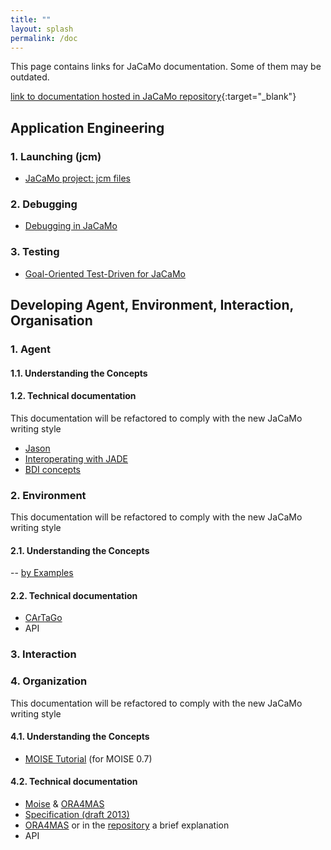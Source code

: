 ```yaml
---
title: ""
layout: splash
permalink: /doc
---
```


This page contains links for JaCaMo documentation. Some of them may be outdated. 

[link to documentation hosted in JaCaMo repository](http://jacamo-lang.github.io/jacamo/){:target="_blank"}

## Application Engineering

### 1. Launching (jcm)

- [JaCaMo project: jcm files](https://jacamo-lang.github.io/jacamo/jcm.html)

### 2. Debugging

- [Debugging in JaCaMo](https://jacamo-lang.github.io/jacamo/debug.html)

### 3. Testing

- [Goal-Oriented Test-Driven for JaCaMo](https://jacamo-lang.github.io/jacamo/tutorials/tdd/readme.html)

## Developing Agent, Environment, Interaction, Organisation

### 1. Agent 

#### 1.1. Understanding the Concepts  

#### 1.2. Technical documentation

This documentation will be refactored to comply with the new JaCaMo writing style

- [Jason](http://jason-lang.github.io/jason/)
- [Interoperating with JADE](https://github.com/jason-lang/jason/blob/master/doc/tutorials/jason-jade/readme.adoc)
- [BDI concepts](https://github.com/jason-lang/jason/blob/master/doc/tutorials/hello-bdi/readme.adoc)

### 2. Environment  

This documentation will be refactored to comply with the new JaCaMo writing style

#### 2.1. Understanding the Concepts  

-- [by Examples](https://cartago.sourceforge.net/?page_id=47)

#### 2.2. Technical documentation 

- [CArTaGo](http://cartago.sf.net/doc)
- API

### 3. Interaction

### 4. Organization

This documentation will be refactored to comply with the new JaCaMo writing style

#### 4.1. Understanding the Concepts 

- [MOISE Tutorial](https://github.com/moise-lang/moise/blob/master/doc/tutorial/tutorial.pdf) (for MOISE 0.7)  

#### 4.2. Technical documentation

- [Moise](http://moise.sourceforge.net/doc) & [ORA4MAS](http://moise.sourceforge.net/doc/ora4mas)
- [Specification (draft 2013)](https://github.com/moise-lang/moise/blob/master/doc/specification/moise-spec.pdf)
- [ORA4MAS](https://moise.sourceforge.net/doc/ora4mas/) or in the [repository](https://github.com/moise-lang/moise/tree/master/doc/ora4mas) a brief explanation
- API

